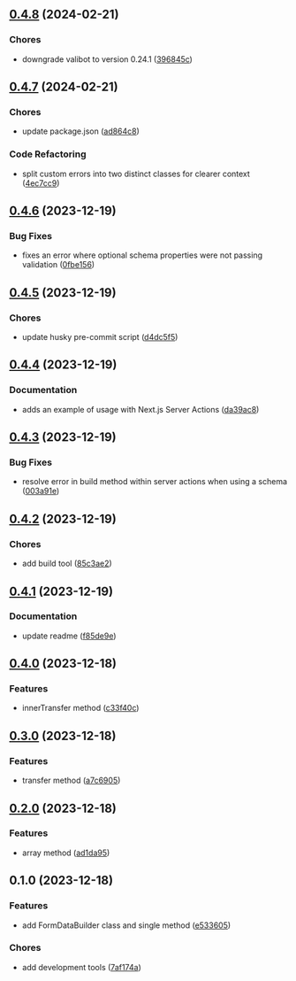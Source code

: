 

## [0.4.8](https://github.com/nicomoraes/formdata-builder/compare/0.4.7...0.4.8) (2024-02-21)


### Chores

* downgrade valibot to version 0.24.1 ([396845c](https://github.com/nicomoraes/formdata-builder/commit/396845c37d855ca8bd5694659e291b5eecfb4c73))

## [0.4.7](https://github.com/nicomoraes/formdata-builder/compare/0.4.6...0.4.7) (2024-02-21)


### Chores

* update package.json ([ad864c8](https://github.com/nicomoraes/formdata-builder/commit/ad864c82c61cfe245d2c5948f26b5447246152af))


### Code Refactoring

* split custom errors into two distinct classes for clearer context ([4ec7cc9](https://github.com/nicomoraes/formdata-builder/commit/4ec7cc915f1828981221f84309f8e7c0bc6af5d7))

## [0.4.6](https://github.com/nicomoraes/formdata-builder/compare/0.4.5...0.4.6) (2023-12-19)


### Bug Fixes

* fixes an error where optional schema properties were not passing validation ([0fbe156](https://github.com/nicomoraes/formdata-builder/commit/0fbe156269565b06c6f45677df16fbbffb4f62cf))

## [0.4.5](https://github.com/nicomoraes/formdata-builder/compare/0.4.4...0.4.5) (2023-12-19)


### Chores

* update husky pre-commit script ([d4dc5f5](https://github.com/nicomoraes/formdata-builder/commit/d4dc5f5a25b98f9ce283ee62da01f483e55e171a))

## [0.4.4](https://github.com/nicomoraes/formdata-builder/compare/0.4.3...0.4.4) (2023-12-19)


### Documentation

* adds an example of usage with Next.js Server Actions ([da39ac8](https://github.com/nicomoraes/formdata-builder/commit/da39ac898a6c6b9a58ccf9cfc405acd5678e899e))

## [0.4.3](https://github.com/nicomoraes/formdata-builder/compare/0.4.2...0.4.3) (2023-12-19)


### Bug Fixes

* resolve error in build method within server actions when using a schema ([003a91e](https://github.com/nicomoraes/formdata-builder/commit/003a91e56982914d736481d1d8829ba2c317242f))

## [0.4.2](https://github.com/nicomoraes/formdata-builder/compare/0.4.1...0.4.2) (2023-12-19)


### Chores

* add build tool ([85c3ae2](https://github.com/nicomoraes/formdata-builder/commit/85c3ae2390794843a25f4ea914f88b4c16434e55))

## [0.4.1](https://github.com/nicomoraes/formdata-builder/compare/0.4.0...0.4.1) (2023-12-19)


### Documentation

* update readme ([f85de9e](https://github.com/nicomoraes/formdata-builder/commit/f85de9e9405d53baf4617402ed3e5693cebef96c))

## [0.4.0](https://github.com/nicomoraes/formdata-builder/compare/0.3.0...0.4.0) (2023-12-18)


### Features

* innerTransfer method ([c33f40c](https://github.com/nicomoraes/formdata-builder/commit/c33f40c632b953517ed6a7ba5054fe5b3297d01b))

## [0.3.0](https://github.com/nicomoraes/formdata-builder/compare/0.2.0...0.3.0) (2023-12-18)


### Features

* transfer method ([a7c6905](https://github.com/nicomoraes/formdata-builder/commit/a7c690523412fd4e1547281a1a1884e389c8a505))

## [0.2.0](https://github.com/nicomoraes/formdata-builder/compare/0.1.0...0.2.0) (2023-12-18)


### Features

* array method ([ad1da95](https://github.com/nicomoraes/formdata-builder/commit/ad1da9522cec67309c21f740939802a92bd3b336))

## 0.1.0 (2023-12-18)


### Features

* add FormDataBuilder class and single method ([e533605](https://github.com/nicomoraes/formdata-builder/commit/e533605091931e71e453966c85bec9ae2de890b1))


### Chores

* add development tools ([7af174a](https://github.com/nicomoraes/formdata-builder/commit/7af174a4888ad4e03593a4e33e01aeef137a3637))
